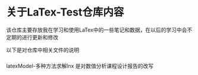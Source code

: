 关于LaTex-Test仓库内容 
====
  该仓库主要存放我在学习和使用LaTex中的一些笔记和数据，在以后的学习中会不定期的进行更新和修改

以下是对仓库中相关文件的说明
###    
latexModel-多种方法求解lnx 是对数值分析课程设计报告的改写
